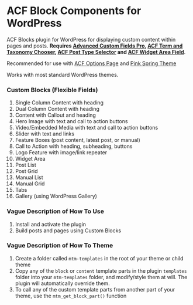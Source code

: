 # ACF Block Components for WordPress

ACF Blocks plugin for WordPress for displaying custom content within pages and posts. **Requires [Advanced Custom Fields Pro](http://advancedcustomfields.com/pro), [ACF Term and Taxonomy Chooser](https://github.com/marktimemedia/acf-term-and-taxonomy-chooser), [ACF Post Type Selector](https://github.com/TimPerry/acf-post-type-selector) and [ACF Widget Area Field](https://wordpress.org/plugins/advanced-custom-fields-widget-area-field/)**.

Recommended for use with [ACF Options Page](https://github.com/marktimemedia/acf-theme-settings) and [Pink Spring Theme](https://github.com/marktimemedia/pink-spring)

Works with most standard WordPress themes.

### Custom Blocks (Flexible Fields)
1. Single Column Content with heading
2. Dual Column Content with heading
3. Content with Callout and heading
4. Hero Image with text and call to action buttons
5. Video/Embedded Media with text and call to action buttons
6. Slider with text and links
7. Feature Boxes (post content, latest post, or manual)
8. Call to Action with heading, subheading, buttons
8. Logo Feature with image/link repeater
9. Widget Area
10. Post List
11. Post Grid
12. Manual List
13. Manual Grid
14. Tabs
15. Gallery (using WordPress Gallery)



### Vague Description of How To Use
1. Install and activate the plugin
2. Build posts and pages using Custom Blocks


### Vague Description of How To Theme
1. Create a folder called `mtm-templates` in the root of your theme or child theme
2. Copy any of the `block` or `content` template parts in the plugin `templates` folder into your `mtm-templates` folder, and modify/style them at will. The plugin will automatically override them.
3. To call any of the custom template parts from another part of your theme, use the `mtm_get_block_part()` function
